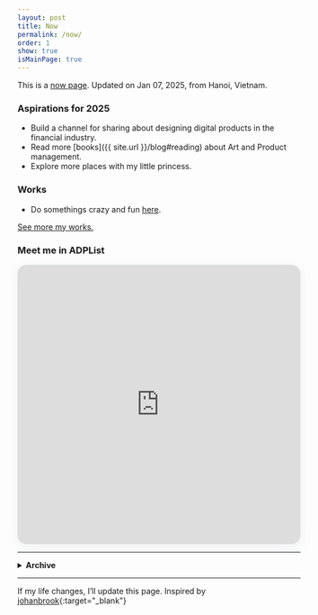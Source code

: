 ```yaml
---
layout: post
title: Now
permalink: /now/
order: 1
show: true
isMainPage: true
---
```


This is a <a href="https://nownownow.com/about" class="evidence">now page</a>. Updated on Jan 07, 2025, from Hanoi, Vietnam.

### Aspirations for 2025

- Build a channel for sharing about designing digital products in the financial industry.
- Read more [books]({{ site.url }}/blog#reading) about Art and Product management.
- Explore more places with my little princess.

### Works
- Do somethings crazy and fun [here](https:///play.sonkd.com).

<span><a href="{{site.baseurl}}/projects">See more my works.</a></span>

### Meet me in ADPList
<section style="height: 496px; box-shadow: rgba(142, 151, 158, 0.15) 0px 4px 19px 0px; border-radius: 16px; overflow: hidden; width: 100%; max-width: 650px;"><iframe src="https://adplist.org/widgets/single-session?src=kim-dinh-son&amp;session=" title="" width="100%" height="100%" loading="lazy" style="border: 0px;"></iframe></section>

---

<details>
<summary><b>Archive</b></summary>
<h4> 2024 </h4>
<h5>Traveling</h5>
Back to Japan secondary. It truly lives up to its reputation for peace and beauty—just like in the media. I was blown away by the perfectly organized traffic, smartly designed buildings, and how everything seemed to flow with logic and artistry. The payment systems? Next level! Everything is so synchronized and convenient, with self-service machines that are super smart. But oddly enough, I felt a bit of sadness (or maybe boredom) in Tokyo and [the places]({{ site.url }}/archive#2023) I visited. It felt like they could use a bit more color to brighten things up!
<h5>Works</h5>
<ul>
    <li>I moved to a new role as a product designer at a digital bank in Vietnam.</li>
    <li>Creating my first project to show the invisible things in psychology and understanding how the brain works.</li>
    <li> As part of my responsibilities, I'm designing the Customer Experience (CX) for the onboarding journey, guiding users from the 'New' phase to the pre-loyalty stage.</li>
    <li> I'm working with our Data team to develop a recommendation platform based on the RFM (Recency, Frequency, Monetary) analysis framework, delivering customer personalization and user engagement solutions.</li>
</ul>

<h4> 2023 </h4>
<h5>Traveling</h5>
I visited Japan in November 2023 to join Coldplay's Liveshow <a href="https://www.instagram.com/p/CzdpDekxlcL/?utm_source=ig_web_copy_link&igsh=MzRlODBiNWFlZA==" target="blank">Music of the Spheres World Tour</a> - they're my favorite band. I felt and enjoyed that moment, so great, and Oh Yeahhh 🙌.
<h5>Works</h5>
<ul>
    <li><a href="https://ready.io" target="blank">Ready.io</a> project lauched.</li>
    <li>Design a Banking service for Household merchants in Vietnam.</li>
</ul>

<h4> 2022 </h4>
<h5>Works</h5>
<ul>
    <li>Head of Design at <a href="https://ready.io" target="blank">Ready.io</a>, led team to build a mobile app and we achieved <b>#6</b> Day-rank on Product Hunt, <a href="https://twitter.com/goreadyio/status/1614975003426004995?s=61&t=yUPsxF7rg_NPgVMM0pMJbQ" target="blank">see detail</a></li>
    <li><a href="https://www.good-designawards.com/award-details.html?award=49960" target="blank">Techcombank Mobile - Good Design Award 2022 🏅</a>. Proud to be a part of this achievement.</li>
    <li>Design experience for Bill & Payment services in <a href="https://techcombank.com/khach-hang-ca-nhan/ngan-hang-truc-tuyen/ngan-hang-so/techcombank-mobile" target="blank">Techcombank</a>, serving millions of people in Vietnam.</li>
    <li>Designed UX for <a href="{{site.baseurl}}/projects/2022-04-09-credit-card-instalment" target="blank">Instalment Online 💳</a> and kept Product team stays focused on the omnichannel services experience, increased more 800% of new users and gained > $40m revenue.</li>
    <li>Defined Data modeling and Designed UX for Techcombank rewind feature-based data insights <a href="{{site.baseurl}}/projects/2022-12-09-mobile-banking-rewind" target="blank">⏪ Rewind 2022</a>, tell customers about their financial life in a year.</li>
    <li>Designed UX for first digital red envelope feature <a href="{{site.baseurl}}/projects/2022-11-09-mobile-banking-lixi" target="blank">🧧 Li xi</a>, an innovative solution for customers with traditional and digital experiences seamlessly.</li>
    <li>Built a lab to conduct UX Research with Design team, conducted Usability Testing sessions with a hundred participants, and the IDI interviewing sessions.</li>
</ul>
</details>

---

If my life changes, I’ll update this page.
Inspired by [johanbrook](https://johanbrook.com/now/){:target="_blank"}